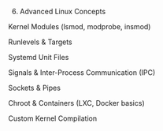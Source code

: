 6. Advanced Linux Concepts

Kernel Modules (lsmod, modprobe, insmod)

Runlevels & Targets

Systemd Unit Files

Signals & Inter-Process Communication (IPC)

Sockets & Pipes

Chroot & Containers (LXC, Docker basics)

Custom Kernel Compilation

